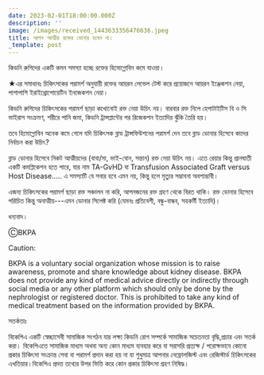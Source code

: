 ```yaml
---
date: 2023-02-01T18:00:00.000Z
description: ''
image: /images/received_1443633356476636.jpeg
title: আপন আত্মীয় রক্তের ডোনার হবেন না।
_template: post
---
```



কিডনি রুগিদের একটি কমন সমস্যা হচ্ছে রক্তের হিমোগ্লোবিন কমে যাওয়া।

★এর সমাধানঃ চিকিৎসকের পরামর্শ অনুযায়ী রক্তের আয়রন লেভেল টেস্ট করে প্রয়োজনে আয়রন ইঞ্জেকশন নেয়া, পাশাপাশি ইরাইথ্রোপোয়েটিন ইনজেকশন নেয়া।

কিডনি রুগিদের চিকিৎসকের পরামর্শ ছাড়া কখোনোই রক্ত নেয়া উচিৎ নয়। বারবার রক্ত নিলে হেপাটাইটিস বি ও সি ভাইরাস সংক্রমণ, শরীরে পানি জমা, কিডনি  ট্রান্সপ্লান্টের পর রিজেকশন ইত্যাদির ঝুঁকি তৈরি হয়।

তবে হিমোগ্লোবিন অনেক কমে গেলে যদি চিকিৎসক ব্লাড ট্রান্সফিউশনের পরামর্শ দেন তবে ব্লাড ডোনার হিসেবে কাদের নির্বাচন করা উচিৎ?

ব্লাড ডোনার হিসেবে নিকট আত্মীয়দের (বাবা/মা, ভাই-বোন, সন্তান) রক্ত নেয়া উচিৎ নয়। এতে রেয়ার কিন্তু প্রানঘাতী একটি কমপ্লিকেশন হতে পারে, যার নাম TA-GvHD বা Transfusion Associated Graft versus Host Disease..... এ সমস্যাটি যে সবার হবে এমন নয়, কিন্তু হলে মৃত্যুর সম্ভাবনা অবশ্যম্ভাবী।

এজন্য চিকিৎসকের পরামর্শ ছাড়া রক্ত সঞ্চালন না করি, আপনজনের রক্ত গ্রহণ থেকে বিরত থাকি। রক্ত ডোনার হিসেবে পরিচিত কিন্তু অনাত্মীয়---এমন ডোনার সিলেক্ট করি (যেমনঃ প্রতিবেশী, বন্ধু-বান্ধব, সহকর্মী ইত্যাদি)।

ধন্যবাদ।

ⒸBKPA

Caution:

BKPA is a voluntary social organization whose mission is to raise awareness, promote and share knowledge about kidney disease. BKPA does not provide any kind of medical advice directly or indirectly through social media or any other platform which should only be done by the nephrologist or registered doctor. This is prohibited to take any kind of medical treatment based on the information provided by BKPA.

সতর্কতাঃ

বিকেপিএ একটি স্বেচ্ছাসেবী সামাজিক সংগঠন যার লক্ষ্য কিডনি রোগ সম্পর্কে সামাজিক সচেতনতা বৃদ্ধি,প্রচার এবং সতর্ক করা। বিকেপিএতে সামাজিক মাধ্যম অথবা অন্য কোন মাধ্যম ব্যবহার করে বা সরাসরি প্রত্যক্ষ / পরোক্ষভাবে কোনো প্রকার চিকিৎসা সংক্রান্ত সেবা বা পরামর্শ প্রদান করা হয় না যা শুধুমাত্র আপনার নেফ্রোলজিস্ট এবং রেজিস্টার্ড চিকিৎসকের এখতিয়ার।বিকেপিএ প্রদত্ত তথ্যের উপর ভিত্তি করে কোন প্রকার চিকিৎসা গ্রহণ নিষিদ্ধ।
